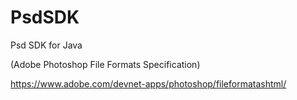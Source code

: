 # PsdSDK
Psd SDK for Java

(Adobe Photoshop
File Formats
Specification)

https://www.adobe.com/devnet-apps/photoshop/fileformatashtml/
